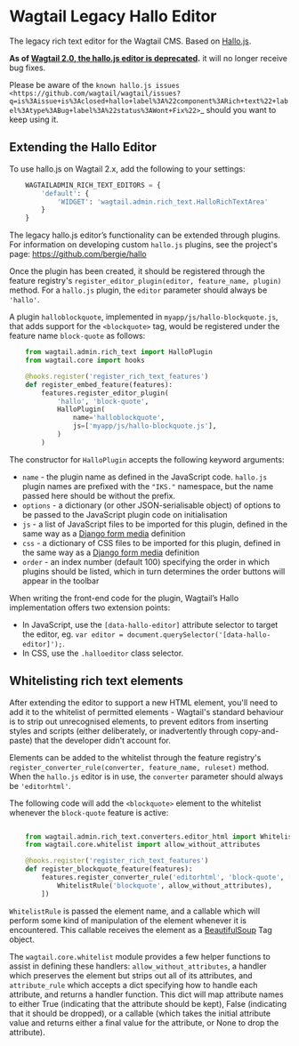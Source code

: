 # Wagtail Legacy Hallo Editor

The legacy rich text editor for the Wagtail CMS. Based on [Hallo.js](http://hallojs.org/).

**As of [Wagtail 2.0, the hallo.js editor is deprecated](https://docs.wagtail.io/en/stable/releases/2.0.html).** it will no longer receive bug fixes.

Please be aware of the `known hallo.js issues <https://github.com/wagtail/wagtail/issues?q=is%3Aissue+is%3Aclosed+hallo+label%3A%22component%3ARich+text%22+label%3Atype%3ABug+label%3A%22status%3AWont+Fix%22>`_ should you want to keep using it.


## Extending the Hallo Editor

To use hallo.js on Wagtail 2.x, add the following to your settings:

```python
    WAGTAILADMIN_RICH_TEXT_EDITORS = {
        'default': {
            'WIDGET': 'wagtail.admin.rich_text.HalloRichTextArea'
        }
    }
```

The legacy hallo.js editor’s functionality can be extended through plugins. For information on developing custom ``hallo.js`` plugins, see the project's page: https://github.com/bergie/hallo

Once the plugin has been created, it should be registered through the feature registry's `register_editor_plugin(editor, feature_name, plugin)` method. For a `hallo.js` plugin, the `editor` parameter should always be `'hallo'`.

A plugin `halloblockquote`, implemented in `myapp/js/hallo-blockquote.js`, that adds support for the `<blockquote>` tag, would be registered under the feature name `block-quote` as follows:

```python
    from wagtail.admin.rich_text import HalloPlugin
    from wagtail.core import hooks

    @hooks.register('register_rich_text_features')
    def register_embed_feature(features):
        features.register_editor_plugin(
            'hallo', 'block-quote',
            HalloPlugin(
                name='halloblockquote',
                js=['myapp/js/hallo-blockquote.js'],
            )
        )
```

The constructor for `HalloPlugin` accepts the following keyword arguments:

* `name` - the plugin name as defined in the JavaScript code. `hallo.js` plugin names are prefixed with the `"IKS."` namespace, but the name passed here should be without the prefix.
* `options` - a dictionary (or other JSON-serialisable object) of options to be passed to the JavaScript plugin code on initialisation
* `js` - a list of JavaScript files to be imported for this plugin, defined in the same way as a [Django form media](django:topics/forms/media) definition
* `css` - a dictionary of CSS files to be imported for this plugin, defined in the same way as a [Django form media](django:topics/forms/media) definition
* `order` - an index number (default 100) specifying the order in which plugins should be listed, which in turn determines the order buttons will appear in the toolbar

When writing the front-end code for the plugin, Wagtail’s Hallo implementation offers two extension points:

* In JavaScript, use the `[data-hallo-editor]` attribute selector to target the editor, eg. `var editor = document.querySelector('[data-hallo-editor]');`.
* In CSS, use the `.halloeditor` class selector.

## Whitelisting rich text elements

After extending the editor to support a new HTML element, you'll need to add it to the whitelist of permitted elements - Wagtail's standard behaviour is to strip out unrecognised elements, to prevent editors from inserting styles and scripts (either deliberately, or inadvertently through copy-and-paste) that the developer didn't account for.

Elements can be added to the whitelist through the feature registry's `register_converter_rule(converter, feature_name, ruleset)` method. When the `hallo.js` editor is in use, the `converter` parameter should always be `'editorhtml'`.

The following code will add the `<blockquote>` element to the whitelist whenever the `block-quote` feature is active:

```python

    from wagtail.admin.rich_text.converters.editor_html import WhitelistRule
    from wagtail.core.whitelist import allow_without_attributes

    @hooks.register('register_rich_text_features')
    def register_blockquote_feature(features):
        features.register_converter_rule('editorhtml', 'block-quote', [
            WhitelistRule('blockquote', allow_without_attributes),
        ])
```

`WhitelistRule` is passed the element name, and a callable which will perform some kind of manipulation of the element whenever it is encountered. This callable receives the element as a [BeautifulSoup](https://www.crummy.com/software/BeautifulSoup/bs4/doc/) Tag object.

The `wagtail.core.whitelist` module provides a few helper functions to assist in defining these handlers: `allow_without_attributes`, a handler which preserves the element but strips out all of its attributes, and `attribute_rule` which accepts a dict specifying how to handle each attribute, and returns a handler function. This dict will map attribute names to either True (indicating that the attribute should be kept), False (indicating that it should be dropped), or a callable (which takes the initial attribute value and returns either a final value for the attribute, or None to drop the attribute).
